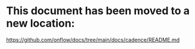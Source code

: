 # This document has been moved to a new location:

https://github.com/onflow/docs/tree/main/docs/cadence/README.md
